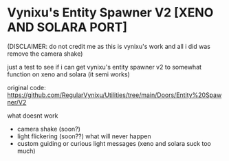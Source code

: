 # Vynixu's Entity Spawner V2 [XENO AND SOLARA PORT]
(DISCLAIMER: do not credit me as this is vynixu's work and all i did was remove the camera shake)

just a test to see if i can get vynixu's entity spawner v2 to somewhat function on xeno and solara (it semi works)

original code: https://github.com/RegularVynixu/Utilities/tree/main/Doors/Entity%20Spawner/V2

what doesnt work
  - camera shake (soon?)
  - light flickering (soon??)
what will never happen
- custom guiding or curious light messages (xeno and solara suck too much)
  
